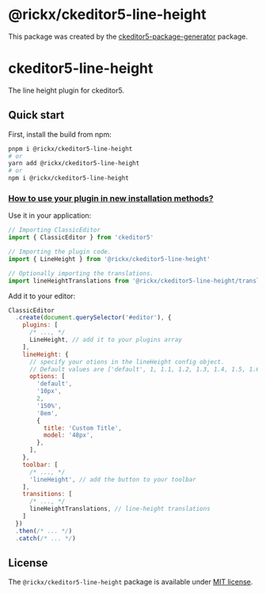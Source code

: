 @rickx/ckeditor5-line-height
============================

This package was created by the [ckeditor5-package-generator](https://www.npmjs.com/package/ckeditor5-package-generator) package.
# ckeditor5-line-height

The line height plugin for ckeditor5.

## Quick start

First, install the build from npm:

```bash
pnpm i @rickx/ckeditor5-line-height
# or
yarn add @rickx/ckeditor5-line-height
# or
npm i @rickx/ckeditor5-line-height
```

### [How to use your plugin in new installation methods?](https://ckeditor.com/docs/ckeditor5/latest/updating/nim-migration/custom-plugins.html#how-to-use-your-plugin-in-new-installation-methods)

Use it in your application:

```ts
// Importing ClassicEditor
import { ClassicEditor } from 'ckeditor5'

// Importing the plugin code.
import { LineHeight } from '@rickx/ckeditor5-line-height'

// Optionally importing the translations.
import lineHeightTranslations from '@rickx/ckeditor5-line-height/translations/zh-cn.js'
```

Add it to your editor:

```js
ClassicEditor
  .create(document.querySelector('#editor'), {
    plugins: [
      /* ..., */
      LineHeight, // add it to your plugins array
    ],
    lineHeight: {
      // specify your otions in the lineHeight config object.
      // Default values are ['default', 1, 1.1, 1.2, 1.3, 1.4, 1.5, 1.6, 2, 2.5]
      options: [
        'default',
        '10px',
        2,
        '150%',
        '8em',
        {
          title: 'Custom Title',
          model: '48px',
        },
      ],
    },
    toolbar: [
      /* ..., */
      'lineHeight', // add the button to your toolbar
    ],
    transitions: [
      /* ..., */
      lineHeightTranslations, // line-height translations
    ]
  })
  .then(/* ... */)
  .catch(/* ... */)
```

## License

The `@rickx/ckeditor5-line-height` package is available under [MIT license](https://opensource.org/licenses/MIT).
